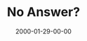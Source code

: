 ---
layout: message
category: message
series: "Talking to God"
title: "No Answer?"
date: 2000-01-29-00-00
message_id: 391
---
